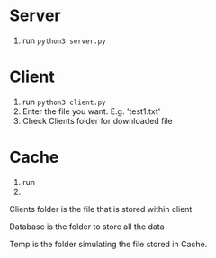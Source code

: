 # Server
1. run `python3 server.py`


# Client
1. run `python3 client.py`
2. Enter the file you want. E.g. 'test1.txt'
3. Check Clients folder for downloaded file


# Cache
1. run
2. 

Clients folder is the file that is stored within client

Database is the folder to store all the data

Temp is the folder simulating the file stored in Cache. 